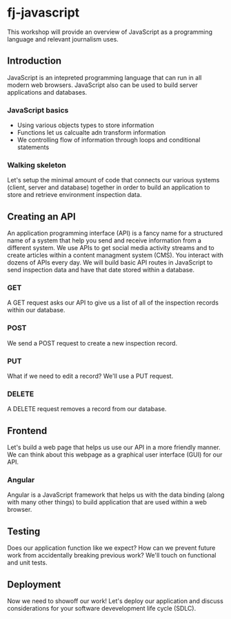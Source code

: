 fj-javascript
=============

This workshop will provide an overview of JavaScript as a programming language and relevant journalism uses.

## Introduction

JavaScript is an intepreted programming language that can run in all modern web browsers. JavaScript also can be used to build server applications and databases. 

### JavaScript basics

* Using various objects types to store information
* Functions let us calcualte adn transform information 
* We controlling flow of information through loops and conditional statements

### Walking skeleton

Let's setup the minimal amount of code that connects our various systems (client, server and database) together in order to build an application to store and retrieve environment inspection data.

## Creating an API

An application programming interface (API) is a fancy name for a structured name of a system that help you send and receive information from a different system. We use APIs to get social media activity streams and to create articles within a content managment system (CMS). You interact with dozens of APIs every day. We will build basic API routes in JavaScript to send inspection data and have that date stored within a database.

### GET

A GET request asks our API to give us a list of all of the inspection records within our database.

### POST

We send a POST request to create a new inspection record.

### PUT

What if we need to edit a record? We'll use a PUT request.

### DELETE

A DELETE request removes a record from our database.

## Frontend

Let's build a web page that helps us use our API in a more friendly manner. We can think about this webpage as a graphical user interface (GUI) for our API.

### Angular

Angular is a JavaScript framework that helps us with the data binding (along with many other things) to build application that are used within a web browser.

## Testing

Does our application function like we expect? How can we prevent future work from accidentally breaking previous work? We'll touch on functional and unit tests.

## Deployment

Now we need to showoff our work! Let's deploy our application and discuss considerations for your software devevelopment life cycle (SDLC).
